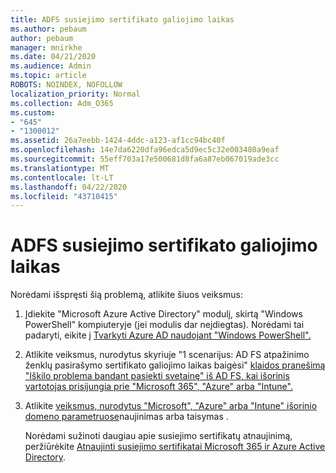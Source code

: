 ```yaml
---
title: ADFS susiejimo sertifikato galiojimo laikas
ms.author: pebaum
author: pebaum
manager: mnirkhe
ms.date: 04/21/2020
ms.audience: Admin
ms.topic: article
ROBOTS: NOINDEX, NOFOLLOW
localization_priority: Normal
ms.collection: Adm_O365
ms.custom:
- "645"
- "1300012"
ms.assetid: 26a7eebb-1424-4ddc-a123-af1cc94bc40f
ms.openlocfilehash: 14e7da6220dfa96edca5d9ec5c32e003480a9eaf
ms.sourcegitcommit: 55eff703a17e500681d8fa6a87eb067019ade3cc
ms.translationtype: MT
ms.contentlocale: lt-LT
ms.lasthandoff: 04/22/2020
ms.locfileid: "43710415"
---
```

# <a name="adfs-federation-certificate-expiring"></a>ADFS susiejimo sertifikato galiojimo laikas

Norėdami išspręsti šią problemą, atlikite šiuos veiksmus:
  
1. Įdiekite "Microsoft Azure Active Directory" modulį, skirtą "Windows PowerShell" kompiuteryje (jei modulis dar neįdiegtas). Norėdami tai padaryti, eikite į [Tvarkyti Azure AD naudojant "Windows PowerShell".](https://aka.ms/aadposh)

2. Atlikite veiksmus, nurodytus skyriuje "1 scenarijus: AD FS atpažinimo ženklų pasirašymo sertifikato galiojimo laikas baigėsi" [klaidos pranešimą "Iškilo problema bandant pasiekti svetainę" iš AD FS, kai išorinis vartotojas prisijungia prie "Microsoft 365", "Azure" arba "Intune".](https://support.microsoft.com/help/2713898/there-was-a-problem-accessing-the-site-error-from-ad-fs-when-a-federat)

3. Atlikite [veiksmus, nurodytus "Microsoft", "Azure" arba "Intune" išorinio domeno parametruose](https://docs.microsoft.com/office365/troubleshoot/security/update-federated-domain-office-365)naujinimas arba taisymas .

    Norėdami sužinoti daugiau apie susiejimo sertifikatų atnaujinimą, peržiūrėkite [Atnaujinti susiejimo sertifikatai Microsoft 365 ir Azure Active Directory](https://docs.microsoft.com/azure/active-directory/connect/active-directory-aadconnect-o365-certs).
